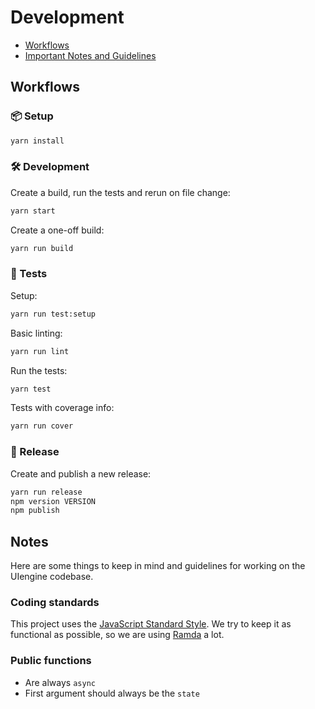 # Development

- [Workflows](#workflows)
- [Important Notes and Guidelines](#notes)

## Workflows

### 📦 Setup

```bash
yarn install
```

### 🛠 Development

Create a build, run the tests and rerun on file change:

```bash
yarn start
```

Create a one-off build:

```bash
yarn run build
```

### 🚥 Tests

Setup:

```bash
yarn run test:setup
```

Basic linting:

```bash
yarn run lint
```

Run the tests:

```bash
yarn test
```

Tests with coverage info:

```bash
yarn run cover
```

### 🚀 Release

Create and publish a new release:

```bash
yarn run release
npm version VERSION
npm publish
```

## Notes

Here are some things to keep in mind and guidelines for working on the UIengine codebase.

### Coding standards

This project uses the [JavaScript Standard Style](http://standardjs.com/).
We try to keep it as functional as possible, so we are using [Ramda](http://ramdajs.com/) a lot.

### Public functions

- Are always `async`
- First argument should always be the `state`
